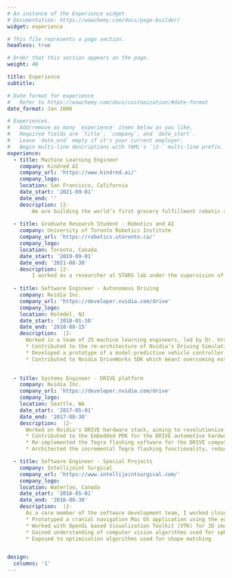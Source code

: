 ```yaml
---
# An instance of the Experience widget.
# Documentation: https://wowchemy.com/docs/page-builder/
widget: experience

# This file represents a page section.
headless: true

# Order that this section appears on the page.
weight: 40

title: Experience
subtitle:

# Date format for experience
#   Refer to https://wowchemy.com/docs/customization/#date-format
date_format: Jan 2006

# Experiences.
#   Add/remove as many `experience` items below as you like.
#   Required fields are `title`, `company`, and `date_start`.
#   Leave `date_end` empty if it's your current employer.
#   Begin multi-line descriptions with YAML's `|2-` multi-line prefix.
experience:
  - title: Machine Learning Engineer
    company: Kindred AI
    company_url: 'https://www.kindred.ai/'
    company_logo:
    location: San Francisco, California
    date_start: '2021-09-01'
    date_end: ''
    description: |2-
        We are building the world’s first grocery fulfillment robotic system capable of being fully autonomous.
        
  - title: Graduate Research Student - Robotics and AI
    company: University of Toronto Robotics Institute
    company_url: 'https://robotics.utoronto.ca/'
    company_logo:
    location: Toronto, Canada
    date_start: '2019-09-01'
    date_end: '2021-08-30'
    description: |2-
        I worked as a researcher at STARS lab under the supervision of Dr. Jonathan Kelly. For my project, I created a learning-based algorithm to perceive in-hand object slip using inexpensive [barometric tactile sensors](https://ieeexplore.ieee.org/document/6877681). A [publication](https://arxiv.org/abs/2103.13460) on this topic, submitted to ICRA 2022, is currently under review. During the course of my masters, I have received the [NSERC Canadian Graduate Scholarship](https://www.nserc-crsng.gc.ca/students-etudiants/pg-cs/cgsm-bescm_eng.asp) and the [Vector Scholarship in AI](https://vectorinstitute.ai/scholarship/).
        
  - title: Software Engineer - Autonomous Driving
    company: Nvidia Inc.
    company_url: 'https://developer.nvidia.com/drive'
    company_logo: 
    location: Holmdel, NJ 
    date_start: '2018-01-10'
    date_end: '2018-08-15'
    description:  |2-
      Worked in a team of 25 machine learning engineers, led by Dr. Urs Muller, creating an end-to-end autonomous driving solution. (Linux, C++, Git, Bash)
      * Contributed to the re-architecture of Nvidia’s Driving Simulation application in order to enable simulation on the GPU cluster and standardize the benchmark testing of DriveNets across the company
      * Developed a prototype of a model-predictive vehicle controller in C++ that runs on the DRIVE Xavier platform
      * Contributed to Nvidia DriveWorks SDK which meant overcoming extensive quality checks designed for MISRA compliance

       
  - title: Systems Engineer - DRIVE platform
    company: Nvidia Inc.
    company_url: 'https://developer.nvidia.com/drive'
    company_logo: 
    location: Seattle, WA
    date_start: '2017-05-01'
    date_end: '2017-08-30'
    description:  |2-
      Worked on Nvidia's DRIVE hardware stack, aiming to revolutionize the Automotive computing industry (C++, bash, python)
      * Contributed to the Embedded PDK for the DRIVE automotive hardware products, that now serve giants like Tesla and Audi.
      * Re-implemented the Tegra flashing software for the DRIVE computing platforms to meet strict Automotive standards and to gain MISRA compliance.
      * Architected the incremental Tegra flashing functionality, reducing the average OS flash time to half.

  - title: Software Engineer - Special Projects
    company: Intellijoint Surgical
    company_url: 'https://www.intellijointsurgical.com/'
    company_logo: 
    location: Waterloo, Canada
    date_start: '2016-05-01'
    date_end: '2016-08-30'
    description:  |2-
      As a core member of the software development team, I worked closely with the R&D department to prototype a new application for their tool tracking system.
      * Prototyped a cranial navigation Mac OS application using the existing tracking system
      * Worked with OpenGL based Visualization Toolkit (VTK) for 3D image rendering
      * Gained understanding of computer vision algorithms used for sphere tracking
      * Exposed to optimisation algorithms used for shape matching


design:
  columns: '1'
---
```

